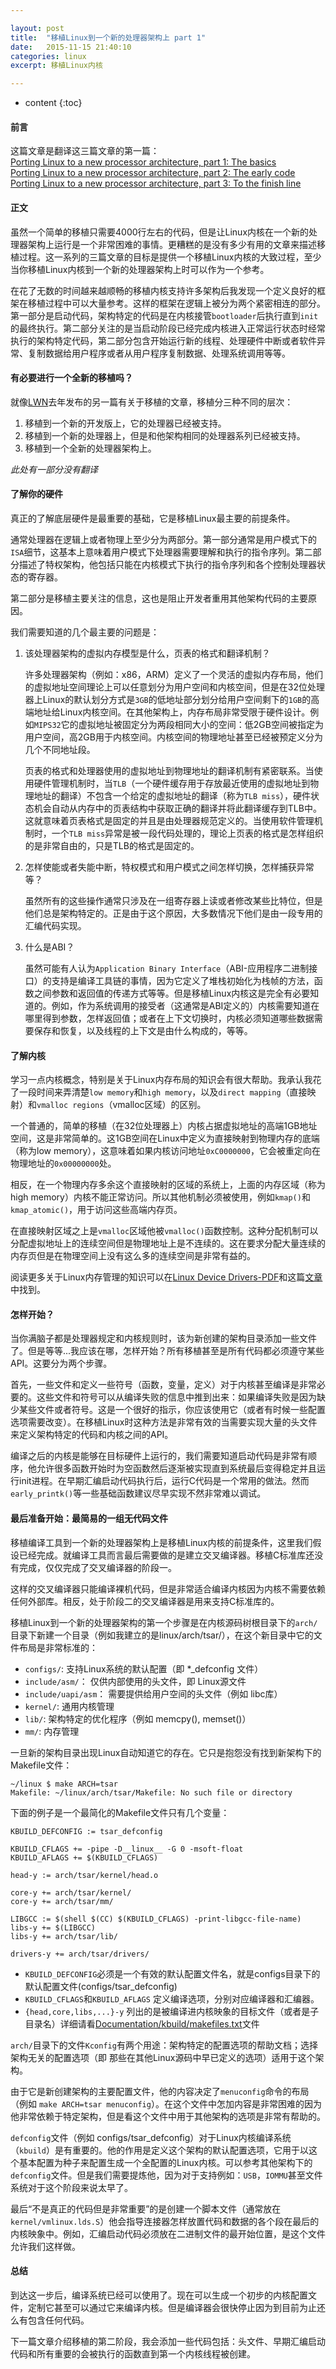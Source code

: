 ```yaml
---

layout: post
title:  "移植Linux到一个新的处理器架构上 part 1"
date:   2015-11-15 21:40:10
categories: linux
excerpt: 移植Linux内核

---
```


* content
{:toc}


#### 前言

这篇文章是翻译这三篇文章的第一篇：   
[Porting Linux to a new processor architecture, part 1: The basics](https://lwn.net/Articles/654783/)   
[Porting Linux to a new processor architecture, part 2: The early code](https://lwn.net/Articles/656286/)   
[Porting Linux to a new processor architecture, part 3: To the finish line](https://lwn.net/Articles/657939/)

#### 正文

虽然一个简单的移植只需要4000行左右的代码，但是让Linux内核在一个新的处理器架构上运行是一个非常困难的事情。更糟糕的是没有多少有用的文章来描述移植过程。这一系列的三篇文章的目标是提供一个移植Linux内核的大致过程，至少当你移植Linux内核到一个新的处理器架构上时可以作为一个参考。

在花了无数的时间越来越顺畅的移植内核支持许多架构后我发现一个定义良好的框架在移植过程中可以大量参考。这样的框架在逻辑上被分为两个紧密相连的部分。第一部分是启动代码，架构特定的代码是在内核接管`bootloader`后执行直到`init`的最终执行。第二部分关注的是当启动阶段已经完成内核进入正常运行状态时经常执行的架构特定代码，第二部分包含开始运行新的线程、处理硬件中断或者软件异常、复制数据给用户程序或者从用户程序复制数据、处理系统调用等等。

#### 有必要进行一个全新的移植吗？

就像[LWN](https://lwn.net/Articles/597351/)去年发布的另一篇有关于移植的文章，移植分三种不同的层次：

1. 移植到一个新的开发版上，它的处理器已经被支持。
2. 移植到一个新的处理器上，但是和他架构相同的处理器系列已经被支持。
3. 移植到一个全新的处理器架构上。   

_此处有一部分没有翻译_

#### 了解你的硬件

真正的了解底层硬件是最重要的基础，它是移植Linux最主要的前提条件。

通常处理器在逻辑上或者物理上至少分为两部分。第一部分通常是用户模式下的`ISA`细节，这基本上意味着用户模式下处理器需要理解和执行的指令序列。第二部分描述了特权架构，他包括只能在内核模式下执行的指令序列和各个控制处理器状态的寄存器。

第二部分是移植主要关注的信息，这也是阻止开发者重用其他架构代码的主要原因。

我们需要知道的几个最主要的问题是：

1. 该处理器架构的虚拟内存模型是什么，页表的格式和翻译机制？
	
    许多处理器架构（例如：x86，ARM）定义了一个灵活的虚拟内存布局，他们的虚拟地址空间理论上可以任意划分为用户空间和内核空间，但是在32位处理器上Linux的默认划分方式是`3GB`的低地址部分划分给用户空间剩下的`1GB`的高端地址给Linux内核空间。在其他架构上，内存布局非常受限于硬件设计。例如`MIPS32`它的虚拟地址被固定分为两段相同大小的空间：低2GB空间被指定为用户空间，高2GB用于内核空间。内核空间的物理地址甚至已经被预定义分为几个不同地址段。

    页表的格式和处理器使用的虚拟地址到物理地址的翻译机制有紧密联系。当使用硬件管理机制时，当`TLB`（一个硬件缓存用于存放最近使用的虚拟地址到物理地址的翻译）不包含一个给定的虚拟地址的翻译（称为`TLB miss`），硬件状态机会自动从内存中的页表结构中获取正确的翻译并将此翻译缓存到TLB中。这就意味着页表格式是固定的并且是由处理器规范定义的。当使用软件管理机制时，一个`TLB miss`异常是被一段代码处理的，理论上页表的格式是怎样组织的是非常自由的，只是TLB的格式是固定的。

2. 怎样使能或者失能中断，特权模式和用户模式之间怎样切换，怎样捕获异常等？

    虽然所有的这些操作通常只涉及在一组寄存器上读或者修改某些比特位，但是他们总是架构特定的。正是由于这个原因，大多数情况下他们是由一段专用的汇编代码实现。

3. 什么是ABI？

    虽然可能有人认为`Application Binary Interface`（ABI-应用程序二进制接口）的支持是编译工具链的事情，因为它定义了堆栈初始化为栈帧的方法，函数之间参数和返回值的传递方式等等。但是移植Linux内核这是完全有必要知道的。例如，作为系统调用的接受者（这通常是ABI定义的）内核需要知道在哪里得到参数，怎样返回值；或者在上下文切换时，内核必须知道哪些数据需要保存和恢复，以及线程的上下文是由什么构成的，等等。

#### 了解内核

学习一点内核概念，特别是关于Linux内存布局的知识会有很大帮助。我承认我花了一段时间来弄清楚`low memory`和`high memory`，以及`direct mapping`（直接映射）和`vmalloc regions`（vmalloc区域）的区别。

一个普通的，简单的移植（在32位处理器上）内核占据虚拟地址的高端1GB地址空间，这是非常简单的。这1GB空间在Linux中定义为直接映射到物理内存的底端（称为low memory），这意味着如果内核访问地址`0xC0000000`，它会被重定向在物理地址的`0x00000000`处。

相反，在一个物理内存多余这个直接映射的区域的系统上，上面的内存区域（称为 high memory）内核不能正常访问。所以其他机制必须被使用，例如`kmap()`和`kmap_atomic()`，用于访问这些高端内存页。

在直接映射区域之上是`vmalloc`区域他被`vmalloc()`函数控制。这种分配机制可以分配虚拟地址上的连续空间但是物理地址上是不连续的。这在要求分配大量连续的内存页但是在物理空间上没有这么多的连续空间是非常有益的。

阅读更多关于Linux内存管理的知识可以在[Linux Device Drivers-PDF](https://static.lwn.net/images/pdf/LDD3/ch15.pdf)和这篇[文章](https://lwn.net/Articles/356378/)中找到。


#### 怎样开始？

当你满脑子都是处理器规定和内核规则时，该为新创建的架构目录添加一些文件了。但是等等...我应该在哪，怎样开始？所有移植甚至是所有代码都必须遵守某些API。这要分为两个步骤。

首先，一些文件和定义一些符号（函数，变量，定义）对于内核甚至编译是非常必要的。这些文件和符号可以从编译失败的信息中推到出来：如果编译失败是因为缺少某些文件或者符号。这是一个很好的指示，你应该使用它（或者有时候一些配置选项需要改变）。在移植Linux时这种方法是非常有效的当需要实现大量的头文件来定义架构特定的代码和内核之间的API。

编译之后的内核是能够在目标硬件上运行的，我们需要知道启动代码是非常有顺序，他允许很多函数开始时为空函数然后逐渐被实现直到系统最后变得稳定并且运行init进程。在早期汇编启动代码执行后，运行C代码是一个常用的做法。然而`early_printk()`等一些基础函数建议尽早实现不然非常难以调试。

#### 最后准备开始：最简易的一组无代码文件

移植编译工具到一个新的处理器架构上是移植Linux内核的前提条件，这里我们假设已经完成。就编译工具而言最后需要做的是建立交叉编译器。移植C标准库还没有完成，仅仅完成了交叉编译器的阶段一。

这样的交叉编译器只能编译裸机代码，但是非常适合编译内核因为内核不需要依赖任何外部库。相反，处于阶段二的交叉编译器是用来支持C标准库的。

移植Linux到一个新的处理器架构的第一个步骤是在内核源码树根目录下的`arch/`目录下新建一个目录（例如我建立的是linux/arch/tsar/），在这个新目录中它的文件布局是非常标准的：

* `configs/`: 支持Linux系统的默认配置（即 *_defconfig 文件）
* `include/asm/`： 仅供内部使用的头文件，即 Linux源文件
* `include/uapi/asm`： 需要提供给用户空间的头文件（例如 libc库）
* `kernel/`: 通用内核管理
* `lib/`: 架构特定的优化程序（例如 memcpy(), memset()）
* `mm/`: 内存管理

一旦新的架构目录出现Linux自动知道它的存在。它只是抱怨没有找到新架构下的Makefile文件：

	~/linux $ make ARCH=tsar
    Makefile: ~/linux/arch/tsar/Makefile: No such file or directory

下面的例子是一个最简化的Makefile文件只有几个变量：

	KBUILD_DEFCONFIG := tsar_defconfig

    KBUILD_CFLAGS += -pipe -D__linux__ -G 0 -msoft-float
    KBUILD_AFLAGS += $(KBUILD_CFLAGS)

    head-y := arch/tsar/kernel/head.o

    core-y += arch/tsar/kernel/
    core-y += arch/tsar/mm/

    LIBGCC := $(shell $(CC) $(KBUILD_CFLAGS) -print-libgcc-file-name)
    libs-y += $(LIBGCC)
    libs-y += arch/tsar/lib/

    drivers-y += arch/tsar/drivers/

* `KBUILD_DEFCONFIG`必须是一个有效的默认配置文件名，就是configs目录下的默认配置文件(configs/tsar_defconfig)
* `KBUILD_CFLAGS`和`KBUILD_AFLAGS` 定义编译选项，分别对应编译器和汇编器。
* `{head,core,libs,...}-y` 列出的是被编译进内核映象的目标文件（或者是子目录名）详细请看[Documentation/kbuild/makefiles.txt](https://www.kernel.org/doc/Documentation/kbuild/makefiles.txt)文件

`arch/`目录下的文件`Kconfig`有两个用途：架构特定的配置选项的帮助文档；选择架构无关的配置选项（即 那些在其他Linux源码中早已定义的选项）适用于这个架构。

由于它是新创建架构的主要配置文件，他的内容决定了`menuconfig`命令的布局（例如 `make ARCH=tsar menuconfig`）。在这个文件中怎加内容是非常困难的因为他非常依赖于特定架构，但是看这个文件中用于其他架构的选项是非常有帮助的。

`defconfig`文件（例如 configs/tsar_defconfig）对于Linux内核编译系统（`kbuild`）是有重要的。他的作用是定义这个架构的默认配置选项，它用于以这个基本配置为种子来配置生成一个全配置的Linux内核。可以参考其他架构下的`defconfig`文件。但是我们需要提炼他，因为对于支持例如：`USB`，`IOMMU`甚至文件系统对于这个阶段来说太早了。

最后“不是真正的代码但是非常重要”的是创建一个脚本文件（通常放在`kernel/vmlinux.lds.S`）他会指导连接器怎样放置代码和数据的各个段在最后的内核映象中。例如，汇编启动代码必须放在二进制文件的最开始位置，是这个文件允许我们这样做。

#### 总结

到达这一步后，编译系统已经可以使用了。现在可以生成一个初步的内核配置文件，定制它甚至可以通过它来编译内核。但是编译器会很快停止因为到目前为止还么有包含任何代码。

下一篇文章介绍移植的第二阶段，我会添加一些代码包括：头文件、早期汇编启动代码和所有重要的会被执行的函数直到第一个内核线程被创建。

